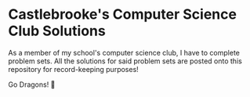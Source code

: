 # Castlebrooke's Computer Science Club Solutions 

As a member of my school's computer science club, I have to complete problem sets. All the solutions for said problem sets are posted onto this repository for record-keeping purposes!

Go Dragons! 🐉
